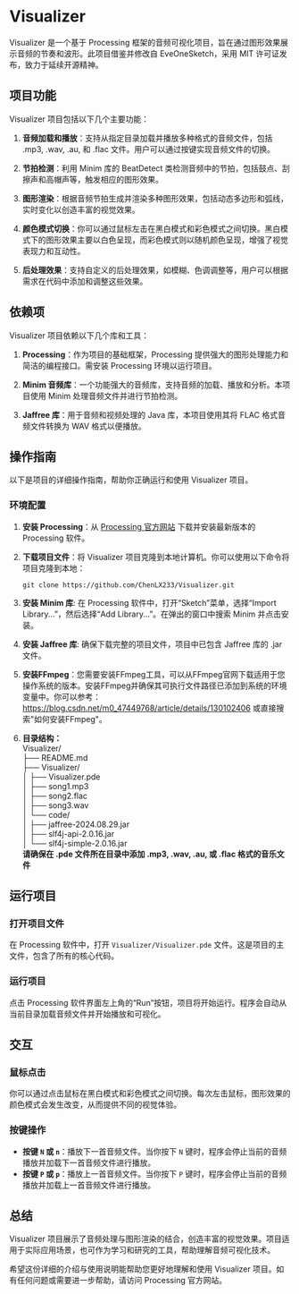 # Visualizer
Visualizer 是一个基于 Processing 框架的音频可视化项目，旨在通过图形效果展示音频的节奏和波形。此项目借鉴并修改自 EveOneSketch，采用 MIT 许可证发布，致力于延续开源精神。

## 项目功能

Visualizer 项目包括以下几个主要功能：

1. **音频加载和播放**：支持从指定目录加载并播放多种格式的音频文件，包括 .mp3, .wav, .au, 和 .flac 文件。用户可以通过按键实现音频文件的切换。

2. **节拍检测**：利用 Minim 库的 BeatDetect 类检测音频中的节拍，包括鼓点、刮擦声和高帽声等，触发相应的图形效果。

3. **图形渲染**：根据音频节拍生成并渲染多种图形效果，包括动态多边形和弧线，实时变化以创造丰富的视觉效果。

4. **颜色模式切换**：你可以通过鼠标左击在黑白模式和彩色模式之间切换。黑白模式下的图形效果主要以白色呈现，而彩色模式则以随机颜色呈现，增强了视觉表现力和互动性。

5. **后处理效果**：支持自定义的后处理效果，如模糊、色调调整等，用户可以根据需求在代码中添加和调整这些效果。

## 依赖项

Visualizer 项目依赖以下几个库和工具：

1. **Processing**：作为项目的基础框架，Processing 提供强大的图形处理能力和简洁的编程接口。需安装 Processing 环境以运行项目。

2. **Minim 音频库**：一个功能强大的音频库，支持音频的加载、播放和分析。本项目使用 Minim 处理音频文件并进行节拍检测。

3. **Jaffree 库**：用于音频和视频处理的 Java 库，本项目使用其将 FLAC 格式音频文件转换为 WAV 格式以便播放。

## 操作指南

以下是项目的详细操作指南，帮助你正确运行和使用 Visualizer 项目。

### 环境配置

1. **安装 Processing**：从 [Processing 官方网站](https://processing.org/download/) 下载并安装最新版本的 Processing 软件。

2. **下载项目文件**：将 Visualizer 项目克隆到本地计算机。你可以使用以下命令将项目克隆到本地：
   ```shell
   git clone https://github.com/ChenLX233/Visualizer.git
3. **安装 Minim 库**: 在 Processing 软件中，打开“Sketch”菜单，选择“Import Library...”，然后选择“Add Library...”。在弹出的窗口中搜索 Minim 并点击安装。

4. **安装 Jaffree 库**: 确保下载完整的项目文件，项目中已包含 Jaffree 库的 .jar 文件。                                                                                       
5. **安装FFmpeg**：您需要安装FFmpeg工具，可以从FFmpeg官网下载适用于您操作系统的版本。安装FFmpeg并确保其可执行文件路径已添加到系统的环境变量中。你可以参考：https://blog.csdn.net/m0_47449768/article/details/130102406 或直接搜索"如何安装FFmpeg"。                                                                                                                   
7. **目录结构：**                                                                                                                                                                                                         
Visualizer/                                                                                                                                                               
├── README.md                                                                                                                                                                           
├── Visualizer/                                                                                                                                                                                 
│         ├── Visualizer.pde                                                                                                                                                                        
│         ├── song1.mp3                                                                                                                                                                        
│         ├── song2.flac                                                                                                                                                                        
│         ├── song3.wav                                                                                                                                                                           
│         └── code/                                                                                                                                                                                 
│             ├── jaffree-2024.08.29.jar                                                                                                                                                                                 
│             ├── slf4j-api-2.0.16.jar                                                                                                                                                                  
│             └── slf4j-simple-2.0.16.jar                                                                                                                                                         
**请确保在 .pde 文件所在目录中添加 .mp3, .wav, .au, 或 .flac 格式的音乐文件**

## 运行项目

### 打开项目文件

在 Processing 软件中，打开 `Visualizer/Visualizer.pde` 文件。这是项目的主文件，包含了所有的核心代码。

### 运行项目

点击 Processing 软件界面左上角的“Run”按钮，项目将开始运行。程序会自动从当前目录加载音频文件并开始播放和可视化。

## 交互

### 鼠标点击

你可以通过点击鼠标在黑白模式和彩色模式之间切换。每次左击鼠标，图形效果的颜色模式会发生改变，从而提供不同的视觉体验。

### 按键操作

- **按键 `N` 或 `n`**：播放下一首音频文件。当你按下 `N` 键时，程序会停止当前的音频播放并加载下一首音频文件进行播放。
- **按键 `P` 或 `p`**：播放上一首音频文件。当你按下 `P` 键时，程序会停止当前的音频播放并加载上一首音频文件进行播放。

## 总结

Visualizer 项目展示了音频处理与图形渲染的结合，创造丰富的视觉效果。项目适用于实际应用场景，也可作为学习和研究的工具，帮助理解音频可视化技术。

希望这份详细的介绍与使用说明能帮助您更好地理解和使用 Visualizer 项目。如有任何问题或需要进一步帮助，请访问 Processing 官方网站。
